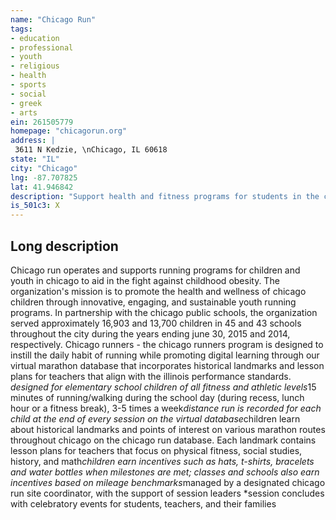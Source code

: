 ```yaml
---
name: "Chicago Run"
tags:
- education
- professional
- youth
- religious
- health
- sports
- social
- greek
- arts
ein: 261505779
homepage: "chicagorun.org"
address: |
 3611 N Kedzie, \nChicago, IL 60618
state: "IL"
city: "Chicago"
lng: -87.707825
lat: 41.946842
description: "Support health and fitness programs for students in the chicago public school system. "
is_501c3: X
---
```


## Long description

Chicago run operates and supports running programs for children and youth in chicago to aid in the fight against childhood obesity. The organization's mission is to promote the health and wellness of chicago children through innovative, engaging, and sustainable youth running programs. In partnership with the chicago public schools, the organization served approximately 16,903 and 13,700 children in 45 and 43 schools throughout the city during the years ending june 30, 2015 and 2014, respectively. Chicago runners - the chicago runners program is designed to instill the daily habit of running while promoting digital learning through our virtual marathon database that incorporates historical landmarks and lesson plans for teachers that align with the illinois performance standards. *designed for elementary school children of all fitness and athletic levels*15 minutes of running/walking during the school day (during recess, lunch hour or a fitness break), 3-5 times a week*distance run is recorded for each child at the end of every session on the virtual database*children learn about historical landmarks and points of interest on various marathon routes throughout chicago on the chicago run database. Each landmark contains lesson plans for teachers that focus on physical fitness, social studies, history, and math*children earn incentives such as hats, t-shirts, bracelets and water bottles when milestones are met; classes and schools also earn incentives based on mileage benchmarks*managed by a designated chicago run site coordinator, with the support of session leaders *session concludes with celebratory events for students, teachers, and their families

